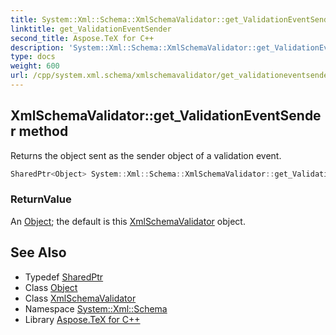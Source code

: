 ```yaml
---
title: System::Xml::Schema::XmlSchemaValidator::get_ValidationEventSender method
linktitle: get_ValidationEventSender
second_title: Aspose.TeX for C++
description: 'System::Xml::Schema::XmlSchemaValidator::get_ValidationEventSender method. Returns the object sent as the sender object of a validation event in C++.'
type: docs
weight: 600
url: /cpp/system.xml.schema/xmlschemavalidator/get_validationeventsender/
---
```

## XmlSchemaValidator::get_ValidationEventSender method


Returns the object sent as the sender object of a validation event.

```cpp
SharedPtr<Object> System::Xml::Schema::XmlSchemaValidator::get_ValidationEventSender()
```


### ReturnValue

An [Object](../../../system/object/); the default is this [XmlSchemaValidator](../) object.

## See Also

* Typedef [SharedPtr](../../../system/sharedptr/)
* Class [Object](../../../system/object/)
* Class [XmlSchemaValidator](../)
* Namespace [System::Xml::Schema](../../)
* Library [Aspose.TeX for C++](../../../)
